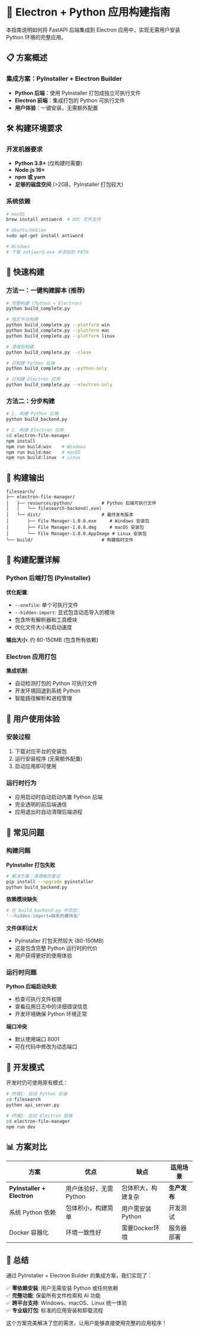 # 🚀 Electron + Python 应用构建指南

本指南说明如何将 FastAPI 后端集成到 Electron 应用中，实现无需用户安装 Python 环境的完整应用。

## 📋 方案概述

### 集成方案：PyInstaller + Electron Builder

- **Python 后端**：使用 PyInstaller 打包成独立可执行文件
- **Electron 前端**：集成打包的 Python 可执行文件
- **用户体验**：一键安装，无需额外配置

## 🛠️ 构建环境要求

### 开发机器要求
- **Python 3.8+** (仅构建时需要)
- **Node.js 16+** 
- **npm 或 yarn**
- **足够的磁盘空间** (>2GB，PyInstaller 打包较大)

### 系统依赖
```bash
# macOS
brew install antiword  # DOC 文件支持

# Ubuntu/Debian  
sudo apt-get install antiword

# Windows
# 下载 antiword.exe 并添加到 PATH
```

## 🚀 快速构建

### 方法一：一键构建脚本 (推荐)

```bash
# 完整构建 (Python + Electron)
python build_complete.py

# 指定平台构建
python build_complete.py --platform win
python build_complete.py --platform mac
python build_complete.py --platform linux

# 清理后构建
python build_complete.py --clean

# 只构建 Python 后端
python build_complete.py --python-only

# 只构建 Electron 应用
python build_complete.py --electron-only
```

### 方法二：分步构建

```bash
# 1. 构建 Python 后端
python build_backend.py

# 2. 构建 Electron 应用
cd electron-file-manager
npm install
npm run build:win    # Windows
npm run build:mac    # macOS  
npm run build:linux  # Linux
```

## 📁 构建输出

```
filesearch/
├── electron-file-manager/
│   ├── resources/python/           # Python 后端可执行文件
│   │   └── filesearch-backend(.exe)
│   └── dist/                       # 最终发布版本
│       ├── File Manager-1.0.0.exe     # Windows 安装包
│       ├── File Manager-1.0.0.dmg     # macOS 安装包
│       └── File Manager-1.0.0.AppImage # Linux 安装包
└── build/                          # 构建临时文件
```

## 🔧 构建配置详解

### Python 后端打包 (PyInstaller)

**优化配置**:
- `--onefile`: 单个可执行文件
- `--hidden-import`: 显式包含动态导入的模块
- 包含所有解析器和工具模块
- 优化文件大小和启动速度

**输出大小**: 约 80-150MB (包含所有依赖)

### Electron 应用打包

**集成机制**:
- 自动检测打包的 Python 可执行文件
- 开发环境回退到系统 Python
- 智能路径解析和进程管理

## 🎯 用户使用体验

### 安装过程
1. 下载对应平台的安装包
2. 运行安装程序 (无需额外配置)
3. 启动应用即可使用

### 运行时行为
- 应用启动时自动启动内置 Python 后端
- 完全透明的前后端通信
- 应用退出时自动清理后端进程

## 🐛 常见问题

### 构建问题

**PyInstaller 打包失败**
```bash
# 解决方案：清理缓存重试
pip install --upgrade pyinstaller
python build_backend.py
```

**依赖模块缺失**
```bash
# 在 build_backend.py 中添加:
'--hidden-import=缺失的模块名'
```

**文件体积过大**
- PyInstaller 打包天然较大 (80-150MB)
- 这是包含完整 Python 运行时的代价
- 用户获得更好的使用体验

### 运行时问题

**Python 后端启动失败**
- 检查可执行文件权限
- 查看应用日志中的详细错误信息
- 开发环境确保 Python 环境正常

**端口冲突**
- 默认使用端口 8001
- 可在代码中修改为动态端口

## 🔄 开发模式

开发时仍可使用原有模式：

```bash
# 终端1: 启动 Python 后端
cd filesearch
python api_server.py

# 终端2: 启动 Electron 前端  
cd electron-file-manager
npm run dev
```

## 📊 方案对比

| 方案 | 优点 | 缺点 | 适用场景 |
|------|------|------|----------|
| **PyInstaller + Electron** | 用户体验好，无需Python | 包体积大，构建复杂 | **生产发布** |
| 系统 Python 依赖 | 包体积小，构建简单 | 用户需安装Python | 开发测试 |
| Docker 容器化 | 环境一致性好 | 需要Docker环境 | 服务器部署 |

## 🎉 总结

通过 PyInstaller + Electron Builder 的集成方案，我们实现了：

✅ **零依赖安装**: 用户无需安装 Python 或任何依赖  
✅ **完整功能**: 保留所有文件检索和 AI 功能  
✅ **跨平台支持**: Windows、macOS、Linux 统一体验  
✅ **专业级打包**: 标准的应用安装和卸载流程  

这个方案完美解决了您的需求，让用户能够直接使用完整的应用程序！